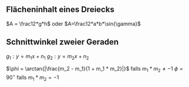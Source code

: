 ## Flächeninhalt eines Dreiecks

$A = \frac12*g*h$ oder $A=\frac12*a*b*\sin{\gamma}$

## Schnittwinkel zweier Geraden
$g_1: y = m_1x + n_1$
$g_2: y = m_2x + n_2$

$\phi = \arctan{|\frac{m_2 - m_1}{1 + m_1 * m_2}|}$ falls $m_1 * m_2 \neq -1$
$\phi = 90^\circ$ falls $m_1 * m_2 = -1$
